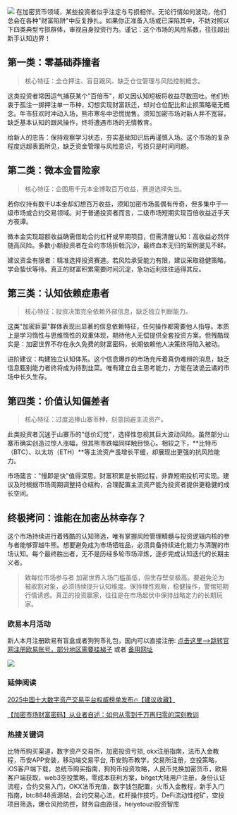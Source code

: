 ![](https://ac63e02.webp.li/biquanchaobirongyikui001.png)
在加密货币领域，某些投资者似乎注定与亏损相伴。无论行情如何波动，他们总会在各种"财富陷阱"中反复挣扎。如果你正准备入场或已深陷其中，不妨对照以下四类典型亏损群体，审视自身投资行为。谨记：这个市场的风险系数，往往超出新手认知边界！

## 第一类：零基础莽撞者

>核心特征：全仓押注、盲目跟风、缺乏仓位管理与风险控制概念。

这类投资者常因运气捕获某个"百倍币"，却又因认知短板将收益尽数回吐。他们热衷于孤注一掷押注单一币种，幻想实现财富跃迁，却对仓位配比和止损策略毫无概念。牛市狂欢时冲动入场，熊市寒冬中恐慌抛售。须知加密市场对新人并不宽容，缺乏基本认知的跟风操作，终将遭遇市场的无情教育。

给新人的忠告：保持观察学习状态，夯实基础知识后再谨慎入场。这个市场的复杂程度远超表面所见，缺乏资金管理与风险意识，亏损只是时间问题。

## 第二类：微本金冒险家

>核心特征：企图用千元本金博取百万收益，赛道选择失当。

若你仅持有数千U本金却幻想百万收益，须知加密市场虽偶有传奇，但多集中于一级市场或合约交易领域。对于普通投资者而言，二级市场短期实现百倍收益近乎天方夜谭。

微本金实现超额收益确需借助合约杠杆或早期项目，但需清醒认知：高收益必然伴随高风险。多数小额投资者在合约市场折戟沉沙，最终血本无归的案例屡见不鲜。

建议资金有限者：精准选择投资赛道。若风险承受能力有限，建议采取稳健策略，学会蛰伏等待。真正的财富积累需要时间沉淀，急功近利往往适得其反。

## 第三类：认知依赖症患者

>核心特征：投资决策完全依赖外部信息，缺乏独立判断能力。

这类"加密巨婴"群体表现出显著的信息依赖特征，任何操作都需要他人指导。本质上是学习惰性与思维惰性的双重体现，期待他人无偿提供全套投资方案。但残酷现实是：加密世界不存在永久免费的财富密码，长期依赖他人决策终将陷入被动。

进阶建议：构建独立认知体系。这个信息爆炸的市场充斥着真伪难辨的消息，缺乏信息甄别能力者终将成为待割韭菜。唯有建立自主思考能力，方能在波诡云谲的市场中长久生存。

## 第四类：价值认知偏差者

>核心特征：过度追捧山寨币种，刻意回避主流资产。

此类投资者沉迷于山寨币的"低价幻觉"，选择性忽视其巨大波动风险。虽然部分山寨币确实创造过惊人涨幅，但其熊市跌幅同样触目惊心。相较之下，**比特币（BTC）、以太坊（ETH）**等主流资产虽增长平缓，却展现出更强的抗风险能力。

市场箴言："慢即是快"值得深思。财富积累是长期过程，非靠短期投机可实现。建议及时根据市场周期调整持仓结构，合理配置主流资产能为投资者提供更稳健的成长空间。

## 终极拷问：谁能在加密丛林幸存？

这个市场持续进行着残酷的认知筛选，唯有掌握风险管理精髓与投资逻辑内核的参与者能够穿越牛熊。想要避免成为市场牺牲品，必须具备持续进化能力与清醒的市场认知。每个最终胜出者，无不是历经多轮市场淬炼，逐步完成认知迭代的长期主义者。

>致每位市场参与者
加密世界入场门槛虽低，但生存壁垒极高。要避免沦为被收割对象，必须持续提升认知维度。保持理性观察，稳健操作，警惕短期行情诱惑。真正的投资赢家，往往是在市场起伏中保持战略定力的长期玩家。

### 欧易本月活动
新人本月注册欧易有盲盒或者狗狗币礼包，国内可以直接注册:  [点击这里–>跳转官网注册欧易账号，部分地区需要挂梯子](https://www.okx.com/zh-hans/join/74873351)  或者 [备用网址](https://www.chouyi.world/zh-hans/join/18639032)

[![](https://fe095ec.webp.li/top-10-exchanges-001.jpg)](https://www.chouyi.world/zh-hans/join/18639032)


### 延伸阅读
[2025中国十大数字资产交易平台权威榜单发布🔥【建议收藏】](https://btc8848.com/top-10-exchanges/)

[【加密市场财富密码】从业者自述：如何从零到千万再归零的深刻教训](https://heiyetouzi.xyz/biquanstory001/)


### 热搜关键词
比特币购买渠道，数字资产交易所，加密投资亏损, okx注册指南，法币入金教程，币安APP安装，移动端交易平台, 币安购币教学，交易所注册，空投策略，iOS客户端下载，总统币购买指南，狗狗币投资攻略，人民币兑换加密货币，欧易客户端获取，web3空投策略，零成本获利方案，bitget大陆用户注册，身份认证流程，合约交易入门，OKX法币充值，数字钱包配置，火币入金教程，新手入门指南，btc8848资源站，合约交易心法，杠杆操作技巧，DeFi流动性挖矿，空投项目筛选，爆仓风险防控，财务自由路径，heiyetouzi投资智库